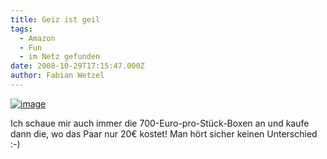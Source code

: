 ```yaml
---
title: Geiz ist geil
tags:
  - Amazon
  - Fun
  - im Netz gefunden
date: 2008-10-29T17:15:47.000Z
author: Fabian Wetzel
---
```


[![image](https://az275061.vo.msecnd.net/blogmedia/2008/10/image3.png)](http://www.amazon.de/gp/product/B00080ZTK8?ie=UTF8&amp;tag=fabsenetfabse-21&amp;linkCode=as2&amp;camp=1638&amp;creative=19454&amp;creativeASIN=B00080ZTK8) 

Ich schaue mir auch immer die 700-Euro-pro-Stück-Boxen an und kaufe dann die, wo das Paar nur 20€ kostet! Man hört sicher keinen Unterschied :-)


